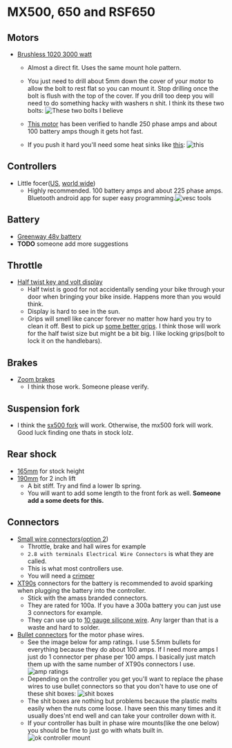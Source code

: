 # MX500, 650 and RSF650

## Motors

* [Brushless 1020 3000 watt](https://www.aliexpress.com/item/4000250072388.html?spm=a2g0o.order_list.0.0.21ef1802ozHCez)
  * Almost a direct fit.  Uses the same mount hole pattern.
  * You just need to drill about 5mm down the cover of your motor to allow the bolt to rest flat so you can mount it.  Stop drilling once the bolt is flush with the top of the cover.  If you drill too deep you will need to do something hacky with washers n shit.  I think its these two bolts: ![These two bolts I believe](./images/1020Motor.jpeg)

  * [This motor](https://www.aliexpress.com/item/4000250072388.html?spm=a2g0o.order_list.0.0.21ef1802ozHCez) has been verified to handle 250 phase amps and about 100 battery amps though it gets hot fast.  
  * If you push it hard you'll need some heat sinks like [this]([http://someoneFindALinkPlzkthx](https://www.pwmall.com/p-210643-50_126-delavan_heat_sink_fits_all_4_diameter_delavan_motors_7870_7970_7871_7971_fb_series?fbclid=IwAR1qtVtE8GrEi5lMz8ljRAmksvRH3bCqQk6Q1Tn-cePhvMYAo2bQ8pyqhgA)): ![this](images/heatsink.jpeg)

## Controllers

* Little focer([US](https://www.makerspev.com/products/little-focer-rev3-standard?fromB=yes), [world wide](https://customwheel.shop/high-voltage-esc-motor-speed-controllers/little-focer-v3-esc-84v-20s?fromB=yes))
  * Highly recommended.  100 battery amps and about 225 phase amps.  Bluetooth android app for super easy programming.![vesc tools](./images/vescUI.jpeg)  

## Battery

* [Greenway 48v battery](https://www.ebay.com/itm/255278257722)
* **TODO** someone add more suggestions

## Throttle

* [Half twist key and volt display](https://www.amazon.com/gp/product/B08QF3MRHB/ref=ppx_yo_dt_b_search_asin_title?ie=UTF8&psc=1)
  * Half twist is good for not accidentally sending your bike through your door when bringing your bike inside.  Happens more than you would think.
  * Display is hard to see in the sun.
  * Grips will smell like cancer forever no matter how hard you try to clean it off.  Best to pick up [some better grips](https://www.amazon.com/gp/product/B08L4TGXGB/ref=ppx_yo_dt_b_search_asin_title?ie=UTF8&psc=1).  I think those will work for the half twist size but might be a bit big.  I like locking grips(bolt to lock it on the handlebars).

## Brakes

* [Zoom brakes](https://www.amazon.com/Zoom-Shenzhen-Hydraulic-Brakes-Mountain/dp/B081XN2KJL/ref=sr_1_3?crid=SH58WS6BQGRH&keywords=zoom+brakes&qid=1645588479&s=sporting-goods&sprefix=zoom+brakes%2Csporting%2C137&sr=1-3)
  * I think those work.  Someone please verify.

## Suspension fork

* I think the [sx500 fork](https://razor.com/products/replacement-parts/shop-by-product/electric-scooter-parts/sx500-front-fork/) will work.  Otherwise, the mx500 fork will work.  Good luck finding one thats in stock lolz.

## Rear shock

* [165mm](https://www.amazon.com/gp/product/B00FLTZ2ZS/ref=ppx_yo_dt_b_search_asin_title?ie=UTF8&psc=1) for stock height
* [190mm](https://www.amazon.com/gp/product/B07D1X18JH/ref=ppx_yo_dt_b_search_asin_title?ie=UTF8&psc=1) for 2 inch lift
  * A bit stiff.  Try and find a lower lb spring.
  * You will want to add some length to the front fork as well.  **Someone add a some deets for this.**

## Connectors

* [Small wire connectors](https://www.amazon.com/Swpeet-Automotive-Electrical-Connectors-Motorcycle/dp/B07DL6WRLP/ref=sr_1_6?crid=YVCEOCRL8ERG&keywords=2.8+with+terminals+Electrical+Wire+Connectors&qid=1645586926&sprefix=2.8+with+terminals+electrical+wire+connectors%2Caps%2C211&sr=8-6)([option 2](https://www.amazon.com/gp/product/B07BJGVJRG/ref=ppx_yo_dt_b_search_asin_title?ie=UTF8&psc=1))
  * Throttle, brake and hall wires for example
  * `2.8 with terminals Electrical Wire Connectors` is what they are called.
  * This is what most controllers use.
  * You will need a [crimper](https://www.amazon.com/gp/product/B01N1RFZZ4/ref=ppx_yo_dt_b_search_asin_title?ie=UTF8&psc=1)
* [XT90s](https://www.amazon.com/Amass-Connector-Anti-Spark-Battery-Charger/dp/B074PTHZ3M/ref=sr_1_2?crid=374B062FKB4N2&keywords=xt90s&qid=1645583218&sprefix=xt90%2Caps%2C344&sr=8-2) connectors for the battery is recommended to avoid sparking when plugging the battery into the controller.
  * Stick with the amass branded connectors.
  * They are rated for 100a.  If you have a 300a battery you can just use 3 connectors for example.
  * They can use up to [10 gauge silicone wire](https://www.amazon.com/10-Gauge-Silicone-Wire-Feet/dp/B007DMW3IU).  Any larger than that is a waste and hard to solder.
* [Bullet connectors](https://www.amazon.com/Generic-5-5mm-Gold-Bullet-Connector/dp/B01MRXLVRD/ref=sr_1_4?keywords=5.5mm+bullet+connector&qid=1645583504&sprefix=5.5mm+bull%2Caps%2C221&sr=8-4) for the motor phase wires.
  * See the image below for amp ratings.  I use 5.5mm bullets for everything because they do about 100 amps.  If I need more amps I just do 1 connector per phase per 100 amps.  I basically just match them up with the same number of XT90s connectors I use.  ![amp ratings](./images/bullets.jpeg)
  * Depending on the controller you get you'll want to replace the phase wires to use bullet connectors so that you don't have to use one of these shit boxes: ![shit boxes](./images/shitBox.jpeg)
  * The shit boxes are nothing but problems because the plastic melts easily when the nuts come loose.  I have seen this many times and it usually does'nt end well and can take your controller down with it.
  * If your controller has built in phase wire mounts(like the one below) you should be fine to just go with whats built in. ![ok controller mount](./images/kelly.png)
